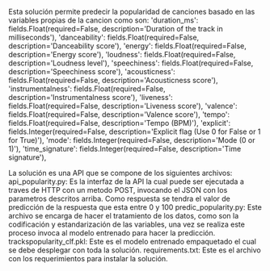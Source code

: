 Esta solución permite predecir la popularidad de canciones basado en las variables propias de la cancion como son:
    'duration_ms': fields.Float(required=False, description='Duration of the track in milliseconds'),
    'danceability': fields.Float(required=False, description='Danceability score'),
    'energy': fields.Float(required=False, description='Energy score'),
    'loudness': fields.Float(required=False, description='Loudness level'),
    'speechiness': fields.Float(required=False, description='Speechiness score'),
    'acousticness': fields.Float(required=False, description='Acousticness score'),
    'instrumentalness': fields.Float(required=False, description='Instrumentalness score'),
    'liveness': fields.Float(required=False, description='Liveness score'),
    'valence': fields.Float(required=False, description='Valence score'),
    'tempo': fields.Float(required=False, description='Tempo (BPM)'),
    'explicit': fields.Integer(required=False, description='Explicit flag (Use 0 for False or 1 for True)'),
    'mode': fields.Integer(required=False, description='Mode (0 or 1)'),
    'time_signature': fields.Integer(required=False, description='Time signature'),

La solución es una API que se compone de los siguientes archivos:
api_popularity.py: Es la interfaz de la API la cual puede ser ejecutada a traves de HTTP con un metodo POST, invocando el JSON con los parametros descritos arriba. Como respuesta se tendra el valor de predicción de la respuesta que esta entre 0 y 100
predic_popularity.py: Este archivo se encarga de hacer el tratamiento de los datos, como son la codificación y estandarización de las variables, una vez se realiza este proceso invoca al modelo entrenado para hacer la predicción.
trackspopularity_clf.pkl: Este es el modelo entrenado empaquetado el cual se debe desplegar con toda la solución.
requirements.txt: Este es el archivo con los requerimientos para instalar la solución. 
